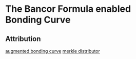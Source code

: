 # The Bancor Formula enabled Bonding Curve

## Attribution
[augmented bonding curve](https://github.com/atsignhandle/augmented-bonding-curve)
[merkle distributor](https://github.com/Uniswap/merkle-distributor)